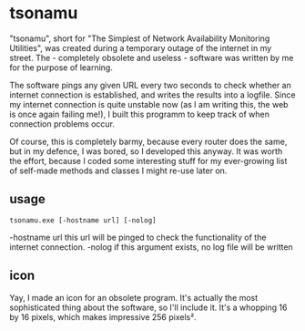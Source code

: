 # tsonamu

"tsonamu", short for "The Simplest of Network Availability Monitoring Utilities", was created during a temporary outage of the internet in my street. The - completely obsolete and useless - software was written by me for the purpose of learning.

The software pings any given URL every two seconds to check whether an internet connection is established, and writes the results into a logfile. Since my internet connection is quite unstable now (as I am writing this, the web is once again failing me!), I built this programm to keep track of when connection problems occur.

Of course, this is completely barmy, because every router does the same, but in my defence, I was bored, so I developed this anyway. It was worth the effort, because I coded some interesting stuff for my ever-growing list of self-made methods and classes I might re-use later on.

## usage

`tsonamu.exe [-hostname url] [-nolog]`

-hostname url   this url will be pinged to check the functionality of the internet connection.
-nolog          if this argument exists, no log file will be written

## icon

Yay, I made an icon for an obsolete program. It's actually the most sophisticated thing about the software, so I'll include it. It's a whopping 16 by 16 pixels, which makes impressive 256 pixels².
